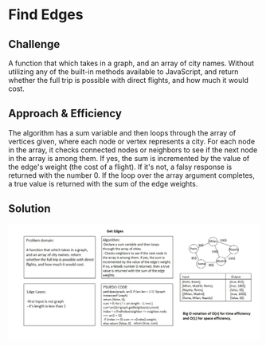 # Find Edges

## Challenge

A function that which takes in a graph, and an array of city names. Without utilizing any of the built-in methods available to JavaScript, and return whether the full trip is possible with direct flights, and how much it would cost.

## Approach & Efficiency

The algorithm has a sum variable and then loops through the array of vertices given, where each node or vertex represents a city. For each node in the array, it checks connected nodes or neighbors to see if the next node in the array is among them. If yes, the sum is incremented by the value of the edge's weight (the cost of a flight). If it's not, a falsy response is returned with the number 0. If the loop over the array argument completes, a true value is returned with the sum of the edge weights.

## Solution

![](../../assets/getEdges.JPG)

